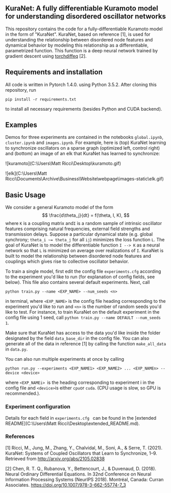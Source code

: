 ## KuraNet: A fully differentiable Kuramoto model for understanding disordered oscillator networks

This repository contains the code for a fully-differentiable Kuramoto model in the form of "KuraNet". KuraNet, based on reference [1], is used for understanding the relationship between disordered node features and dynamical behavior by modeling this relationship as a differentiable, parametrized function. This function is a deep neural network trained by gradient descent using [torchdiffeq](https://www.github.com/rtqichen/torchdiffeq "torchdiffeq") [2].

## Requirements and installation

All code is written in Pytorch 1.4.0. using Python 3.5.2. After cloning this repository, run

`pip install -r requirements.txt`

to install all necessary requirements (besides Python and CUDA backend).

## Examples

Demos for three experiments are contained in the notebooks `global.ipynb`, `cluster.ipynb` and `images.ipynb`. For example, here is (top) KuraNet learning to synchronize oscillators on a sparse graph (optimized left, control right) and (bottom) an image of an elk that KuraNet has learned to synchronize:

![kuramoto](C:\Users\Matt Ricci\Desktop\kuramoto.gif)

![elk](C:\Users\Matt Ricci\Documents\Archive\Business\Website\webpage\images-static\elk.gif)

## Basic Usage

We consider a general Kuramoto model of the form
$$
\frac{d\theta_j}{dt} = f(\theta, I, K),
$$
where `K` is a coupling matrix and`I` is a random sample of intrinsic oscillator features comprising natural frequencies, external field strengths and transmission delays. Suppose a particular dynamical state (e.g. global synchrony; `theta_i ~= theta_j` for all `ij`) minimizes the loss function `L`. The goal of KuraNet is to model the differentiable function `I --> K` as a neural network so that `L` is minimized on average over realizations of `I`. KuraNet is built to model the relationship between disordered node features and couplings which gives rise to collective oscillator behavior. 

To train a single model, first edit the config file `experiments.cfg` according to the experiment you'd like to run (for explanation of config fields, see below). This file also contains several default experiments. Next, call

`python train.py --name <EXP_NAME> --num_seeds <n>` 

in terminal, where `<EXP_NAME>` is the config file heading corresponding to the experiment you'd like to run and `<n>` is the number of random seeds you'd like to test. For instance, to train KuraNet on the default experiment in the config file using 1 seed, call `python train.py --name DEFAULT --num_seeds 1`.  

Make sure that KuraNet has access to the data you'd like inside the folder designated by the field `data_base_dir` in the config file. You can also generate all of the data in reference [1] by calling the function `make_all_data` in `data.py`. 

You can also run multiple experiments at once by calling 

`python run.py --experiments <EXP_NAME1> <EXP_NAME2> ... <EXP_NAMEn> --device <device>`

where `<EXP_NAMEi> `is the heading corresponding to experiment i in the config file and `<device>`is either `cpu`or `cuda`. (CPU usage is slow, so GPU is recommended.). 

### Experiment configuration

Details for each field in `experiments.cfg ` can be found in the [extended README](C:\Users\Matt Ricci\Desktop\extended_README.md). 

### References

[1]  Ricci, M., Jung, M., Zhang, Y., Chalvidal, M., Soni, A., & Serre, T. (2021). KuraNet: Systems of Coupled Oscillators that Learn to Synchronize, 1–9. Retrieved from http://arxiv.org/abs/2105.02838

[2]  Chen, R. T. Q., Rubanova, Y., Bettencourt, J., & Duvenaud, D. (2018). Neural Ordinary Differential Equations. In 32nd Conference on Neural Information Processing Systems (NeurIPS 2018). Montréal, Canada: Curran Associates. https://doi.org/10.1007/978-3-662-55774-7_3
